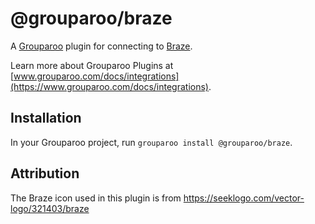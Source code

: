 # @grouparoo/braze

A [Grouparoo](https://www.grouparoo.com) plugin for connecting to [Braze](https://www.braze.com/).

Learn more about Grouparoo Plugins at [www.grouparoo.com/docs/integrations](https://www.grouparoo.com/docs/integrations).

## Installation

In your Grouparoo project, run `grouparoo install @grouparoo/braze`.

## Attribution

The Braze icon used in this plugin is from https://seeklogo.com/vector-logo/321403/braze
